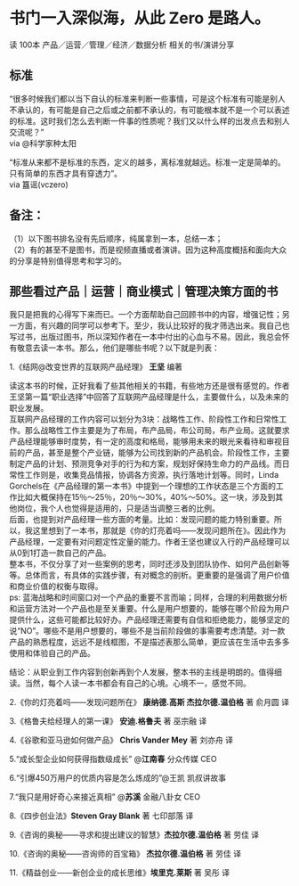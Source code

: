 # 书门一入深似海，从此 Zero 是路人。
读 100本 产品／运营／管理／经济／数据分析 相关的书/演讲分享


## 标准
“很多时候我们都以当下自认的标准来判断一些事情，可是这个标准有可能是别人不承认的，有可能是自己之后或之前都不承认的，有可能根本就不是一个可以表述的标准。这时我们怎么去判断一件事的性质呢？我们又以什么样的出发点去和别人交流呢？”          
via @科学家种太阳        

“标准从来都不是标准的东西，定义的越多，离标准就越远。标准一定是简单的。只有简单的东西才具有穿透力”。           
via 簋谣(vczero)

## 备注：      
（1）以下图书排名没有先后顺序，纯属拿到一本，总结一本；          
（2）有的甚至不是图书，而是视频直播或者演讲。因为这种高度概括和面向大众的分享是特别值得思考和学习的。              

## 那些看过产品｜运营｜商业模式｜管理决策方面的书  
我只是把我的心得写下来而已。一个方面帮助自己回顾书中的内容，增强记性；另一方面，有兴趣的同学可以参考下。至少，我认比较好的我才筛选出来。我自己也写过书，出版过图书，所以深知作者在一本中付出的心血与不易。因此，我总会怀有敬意去读一本书。那么，他们是哪些书呢？以下就是列表：           

1.《结网@改变世界的互联网产品经理》 **王坚** 编著      
  
读这本书的时候，正好我看了些其他相关的书籍，有些地方还是很有感觉的。作者王坚第一篇“职业选择”中回答了互联网产品经理是什么，主要做什么，以及未来的职业发展。        
互联网产品经理的工作内容可以划分为3块：战略性工作、阶段性工作和日常性工作。那么战略性工作主要是为了布局，布产品局，布公司局，布产业局。这就要求产品经理能够审时度势，有一定的高度和格局，能够用未来的眼光来看待和审视目前的产品，甚至是整个产业链，能够为公司找到新的产品机会。阶段性工作，主要制定产品的计划、预测竞争对手的行为和方案，规划好保持生命力的产品线。而日常性工作则是，收集竞品情报，协调各方资源，执行落地计划等。同时，Linda Gorchels在《产品经理的第一本书》中提到一个理想的工作状态是三个方面的工作比如大概保持在15％～25％，20％～30%，40%～50%。这一块，涉及到其他岗位，我个人也觉得是适用的，只是适当调整三者的比例。       
后面，也提到对产品经理一些方面的考量。比如：发现问题的能力特别重要。所以，我这里想到了一本书，那就是《你的灯亮着吗——发现问题所在》。因此作为产品经理，一定要有对问题定性定量的能力。作者王坚也建议入行的产品经理可以从0到1打造一款自己的产品。       
整本书，不仅分享了对一些案例的思考，同时还涉及到团队协作、如何产品创新等等。总体而言，有具体的实践步骤，有对概念的剖析。更重要的是强调了用户价值和商业价值的权衡与取得。      
ps: 蓝海战略和时间窗口对一个产品的重要不言而喻；同样，合理的利用数据分析和运营方法对一个产品也是至关重要。什么是用户想要的，能够在哪个阶段为用户提供什么，这些可能都比较好办。产品经理还需要有自信和拒绝能力，能够坚定的说“NO”。哪些不是用户想要的，哪些不是当前阶段做的事需要考虑清楚。对一款产品的熟悉程度，远远不是线框图，不是描述表那么简单，更应该在生活中去多多使用和体验自己的产品。      

结论：从职业到工作内容到创新再到个人发展，整本书的主线是明朗的。值得细读。当然，每个人读一本书都会有自己的心境。心境不一，感觉不同。



2.《你的灯亮着吗——发现问题所在》 **康纳德.高斯 杰拉尔德.温伯格** 著  俞月圆 译

3.《格鲁夫给经理人的第一课》 **安迪.格鲁夫** 著 巫宗融 译

4.《谷歌和亚马逊如何做产品》 **Chris Vander Mey** 著 刘亦舟 译

5.“成长型企业如何获得指数级成长” @**江南春** 分众传媒 CEO

6.“引爆450万用户的优质内容是怎么炼成的”@王凯 凯叔讲故事

7.“我只是用好奇心来接近真相” @**苏溪** 金融八卦女 CEO

8.《四步创业法》**Steven Gray Blank** 著 七印部落 译   

9.《咨询的奥秘——寻求和提出建议的智慧》**杰拉尔德.温伯格** 著 劳佳 译

10.《咨询的奥秘——咨询师的百宝箱》 **杰拉尔德.温伯格** 著 劳佳 译

11.《精益创业——新创企业的成长思维》**埃里克.莱斯** 著 吴彤 译
